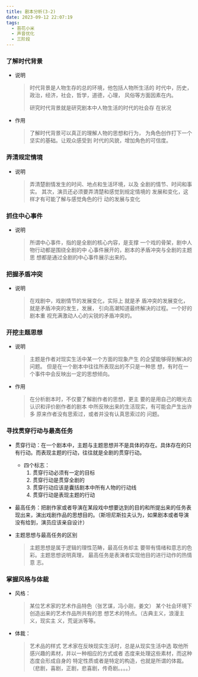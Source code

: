 ```yaml
---
title: 剧本分析(3-2)
date: 2023-09-12 22:07:19
tags:
  - 苔花小米
  - 声音优化
  - 三阶段
---
```


### 了解时代背景

- 说明
    > 时代背景是人物生存的总的环境，他包括人物所生活的
    > 时代中，历史，政治，经济，社会，哲学，道德，心理，
    > 风俗等方面因素在内。
    > 
    > 研究时代背景就是研究剧本中人物生活的时代的社会存
    > 在状况
- 作用
    > 了解时代背景可以真正的理解人物的思想和行为，
    > 为角色创作打下一个坚实的基础。让观众感受到
    > 时代的风貌，增加角色的可信度。

### 弄清规定情境

- 说明
    > 弄清楚剧情发生的时间、地点和生活环境，以及
    > 全剧的情节、时间和事实。
    > 其次，演员还必须要弄清楚和感觉到规定情境的
    > 发展和变化，这样才有可能了解与感觉角色的行
    > 动的发展与变化

### 抓住中心事件

- 说明
    > 所谓中心事件，指的是全剧的核心内容，是支撑
    > 一个戏的骨架，剧中人物行动都是围绕全剧的中
    > 心事件展开的，剧本的矛盾冲突与全剧的主题思
    > 想都是通过全剧的中心事件展示出来的。

### 把握矛盾冲突

- 说明
    > 在戏剧中，戏剧情节的发展变化，实际上 就是矛
    > 盾冲突的发展变化，就是矛盾冲突的发生，发展，
    > 引向高潮知道最终解决的过程。一个好的剧本重
    > 视充满激动人心的尖锐的矛盾冲突的。

### 开挖主题思想

- 说明
    > 主题是作者对现实生活中某一个方面的现象产生
    > 的企望能够得到解决的问题。
    > 但是在一个剧本中往往所表现出的不只是一种思
    > 想，有时在一个事件中会反映出一定的思想倾向。
- 作用
    > 在分析剧本时，不仅要了解剧作者的思想，更主
    > 要的是用自己的眼光去认识和评价剧作者的剧本
    > 中所反映出来的生活现实，有可能会产生出许多
    > 原来作者没有思索过，或者并没有认真思索过的
    > 问题。

### 寻找贯穿行动与最高任务

- 贯穿行动：在一个剧本中，主题与主题思想并不是具体的存在。具体存在的只有行动。而表现主题的行动，往往就是全剧的贯穿行动。
  - 四个标志：
    1. 贯穿行动必须有一定的目标
    2. 贯穿行动是贯穿全剧的
    3. 贯穿行动应该是囊括剧本中所有人物的行动线
    4. 贯穿行动是表现主题的行动

- 最高任务：把剧作家或者导演在某段戏中想要达到的目的和所提出来的任务表现出来，演出戏剧作品的思想目的。（斯坦尼斯拉夫认为，如果剧本或者导演没有给到，演员应该亲自设计）
- 主题思想与最高任务的区别
    > 主题思想是属于逻辑的理性范畴，最高任务却主
    > 要带有情绪和意志的色彩。主题思想说明真理，
    > 最高任务是表演者实现他目的进行动作的热情意
    > 志。

### 掌握风格与体裁

- 风格：
    > 某位艺术家的艺术作品特色（张艺谋，冯小刚，姜文）
    > 某个社会环境下创造出来的艺术作品所共有的思
    > 想艺术的特点。（古典主义，浪漫主义，现实主
    > 义，荒诞派等等。
- 体裁：
    > 艺术品的样式
    > 艺术家在反映现实生活时，总是从现实生活中选
    > 取他所感兴趣的素材，并以一种相应的方式或者
    > 态度来处理这些素材，而这种态度会形成自身的
    > 特定性质或者是特定的构造，也就是所谓的体裁。
    > （悲剧，喜剧，正剧，悲喜剧，传奇剧。。。。）
